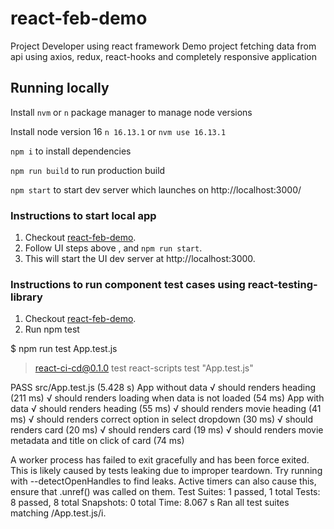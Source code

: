 # react-feb-demo

Project Developer using react framework
Demo project fetching data from api using axios, redux, react-hooks and completely responsive application

## Running locally

Install `nvm` or `n` package manager to manage node versions

Install node version 16
`n 16.13.1` or `nvm use 16.13.1`

`npm i` to install dependencies

`npm run build` to run production build

`npm start` to start dev server which launches on http://localhost:3000/

### Instructions to start local app

1. Checkout [react-feb-demo](https://github.com/HiJaiArora/react-feb-demo).
2. Follow UI steps above , and `npm run start`.
3. This will start the UI dev server at http://localhost:3000.

### Instructions to run component test cases using react-testing-library

1. Checkout [react-feb-demo](https://github.com/HiJaiArora/react-feb-demo).
2. Run npm test

$ npm run test App.test.js

> react-ci-cd@0.1.0 test
> react-scripts test "App.test.js"

PASS src/App.test.js (5.428 s)
App without data
√ should renders heading (211 ms)
√ should renders loading when data is not loaded (54 ms)
App with data
√ should renders heading (55 ms)
√ should renders movie heading (41 ms)
√ should renders correct option in select dropdown (30 ms)
√ should renders card (20 ms)
√ should renders card (19 ms)
√ should renders movie metadata and title on click of card (74 ms)

A worker process has failed to exit gracefully and has been force exited. This is likely caused by tests leaking due to improper teardown. Try running with --detectOpenHandles to find leaks. Active timers can also cause this, ensure that .unref() was called on them.
Test Suites: 1 passed, 1 total
Tests: 8 passed, 8 total
Snapshots: 0 total
Time: 8.067 s
Ran all test suites matching /App.test.js/i.
